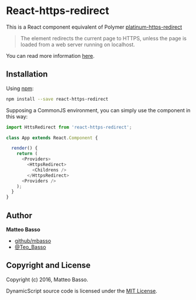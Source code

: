 # React-https-redirect

This is a React component equivalent of Polymer [platinum-https-redirect](https://elements.polymer-project.org/elements/platinum-https-redirect)

> The element redirects the current page to HTTPS, unless the page is loaded from a web server running on localhost.

You can read more information [here](https://elements.polymer-project.org/elements/platinum-https-redirect).

## Installation

Using [npm](https://www.npmjs.com/package/react-https-redirect):

```bash
npm install --save react-https-redirect
```

Supposing a CommonJS environment, you can simply use the component in this way:

```javascript
import HttsRedirect from 'react-https-redirect';

class App extends React.Component {

  render() {
    return (
      <Providers>
        <HttpsRedirect>
          <Childrens />
        </HttpsRedirect>
      <Providers />
    );
  }
}

```


## Author
**Matteo Basso**
- [github/mbasso](https://github.com/mbasso)
- [@Teo_Basso](https://twitter.com/Teo_Basso)

## Copyright and License
Copyright (c) 2016, Matteo Basso.

DynamicScript source code is licensed under the [MIT License](https://github.com/mbasso/DynamicScript/blob/master/LICENSE.md).

